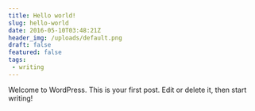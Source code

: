 ```yaml
---
title: Hello world!
slug: hello-world
date: 2016-05-10T03:48:21Z
header_img: /uploads/default.png
draft: false
featured: false
tags:
 - writing
---
```

Welcome to WordPress. This is your first post. Edit or delete it, then start writing!